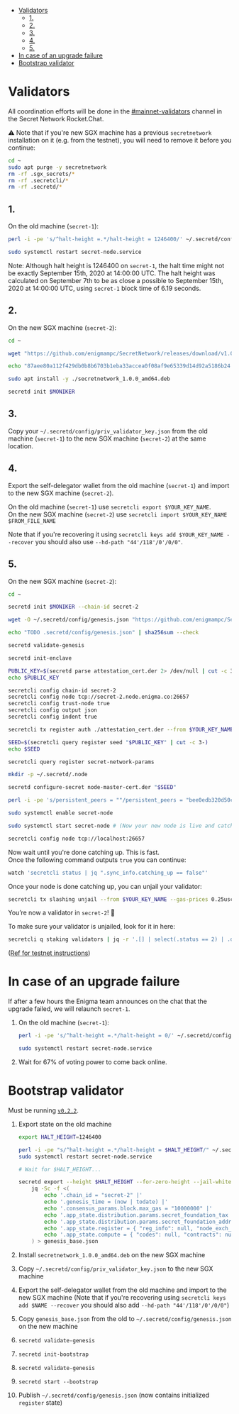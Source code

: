 - [Validators](#validators)
  - [1.](#1)
  - [2.](#2)
  - [3.](#3)
  - [4.](#4)
  - [5.](#5)
- [In case of an upgrade failure](#in-case-of-an-upgrade-failure)
- [Bootstrap validator](#bootstrap-validator)

# Validators

All coordination efforts will be done in the [#mainnet-validators](https://chat.scrt.network/channel/mainnet-validators) channel in the Secret Network Rocket.Chat.

:warning: Note that if you're new SGX machine has a previous `secretnetwork` installation on it (e.g. from the testnet), you will need to remove it before you continue:

```bash
cd ~
sudo apt purge -y secretnetwork
rm -rf .sgx_secrets/*
rm -rf .secretcli/*
rm -rf .secretd/*
```

## 1.

On the old machine (`secret-1`):

```bash
perl -i -pe 's/^halt-height =.*/halt-height = 1246400/' ~/.secretd/config/app.toml
```

```bash
sudo systemctl restart secret-node.service
```

Note: Although halt height is 1246400 on `secret-1`, the halt time might not be exactly September 15th, 2020 at 14:00:00 UTC. The halt height was calculated on September 7th to be as close a possible to September 15th, 2020 at 14:00:00 UTC, using `secret-1` block time of 6.19 seconds.

## 2.

On the new SGX machine (`secret-2`):

```bash
cd ~

wget "https://github.com/enigmampc/SecretNetwork/releases/download/v1.0.0/secretnetwork_1.0.0_amd64.deb" # TODO

echo "87aee80a112f429db0b8b6703b1eba33accea0f08af9e65339d14d92a5186b24 secretnetwork_1.0.0_amd64.deb" | sha256sum --check

sudo apt install -y ./secretnetwork_1.0.0_amd64.deb

secretd init $MONIKER
```

## 3.

Copy your `~/.secretd/config/priv_validator_key.json` from the old machine (`secret-1`) to the new SGX machine (`secret-2`) at the same location.

## 4.

Export the self-delegator wallet from the old machine (`secret-1`) and import to the new SGX machine (`secret-2`).

On the old machine (`secret-1`) use `secretcli export $YOUR_KEY_NAME`.  
On the new SGX machine (`secret-2`) use `secretcli import $YOUR_KEY_NAME $FROM_FILE_NAME`

Note that if you're recovering it using `secretcli keys add $YOUR_KEY_NAME --recover` you should also use `--hd-path "44'/118'/0'/0/0"`.

## 5.

On the new SGX machine (`secret-2`):

```bash
cd ~

secretd init $MONIKER --chain-id secret-2

wget -O ~/.secretd/config/genesis.json "https://github.com/enigmampc/SecretNetwork/releases/download/v1.0.0/genesis.json" # TODO

echo "TODO .secretd/config/genesis.json" | sha256sum --check

secretd validate-genesis

secretd init-enclave

PUBLIC_KEY=$(secretd parse attestation_cert.der 2> /dev/null | cut -c 3-)
echo $PUBLIC_KEY

secretcli config chain-id secret-2
secretcli config node tcp://secret-2.node.enigma.co:26657
secretcli config trust-node true
secretcli config output json
secretcli config indent true

secretcli tx register auth ./attestation_cert.der --from $YOUR_KEY_NAME --gas 250000 --gas-prices 0.25uscrt

SEED=$(secretcli query register seed "$PUBLIC_KEY" | cut -c 3-)
echo $SEED

secretcli query register secret-network-params

mkdir -p ~/.secretd/.node

secretd configure-secret node-master-cert.der "$SEED"

perl -i -pe 's/persistent_peers = ""/persistent_peers = "bee0edb320d50c839349224b9be1575ca4e67948\@secret-2.node.enigma.co:26656"/' ~/.secretd/config/config.toml

sudo systemctl enable secret-node

sudo systemctl start secret-node # (Now your new node is live and catching up)

secretcli config node tcp://localhost:26657
```

Now wait until you're done catching up. This is fast.  
Once the following command outputs `true` you can continue:

```bash
watch 'secretcli status | jq ".sync_info.catching_up == false"'
```

Once your node is done catching up, you can unjail your validator:

```bash
secretcli tx slashing unjail --from $YOUR_KEY_NAME --gas-prices 0.25uscrt
```

You’re now a validator in `secret-2`! :tada:

To make sure your validator is unjailed, look for it in here:

```bash
secretcli q staking validators | jq -r '.[] | select(.status == 2) | .description.moniker'
```

([Ref for testnet instructions](testnet/run-full-node-testnet.md))

# In case of an upgrade failure

If after a few hours the Enigma team announces on the chat that the upgrade failed, we will relaunch `secret-1`.

1. On the old machine (`secret-1`):

   ```bash
   perl -i -pe 's/^halt-height =.*/halt-height = 0/' ~/.secretd/config/app.toml

   sudo systemctl restart secret-node.service
   ```

2. Wait for 67% of voting power to come back online.

# Bootstrap validator

Must be running [`v0.2.2`](https://github.com/enigmampc/SecretNetwork/releases/tag/v0.2.2).

1. Export state on the old machine

   ```bash
   export HALT_HEIGHT=1246400

   perl -i -pe "s/^halt-height =.*/halt-height = $HALT_HEIGHT/" ~/.secretd/config/app.toml
   sudo systemctl restart secret-node.service

   # Wait for $HALT_HEIGHT...

   secretd export --height $HALT_HEIGHT --for-zero-height --jail-whitelist secretvaloper13l72vhjngmg55ykajxdnlalktwglyqjqaz0tdu |
       jq -Sc -f <(
           echo '.chain_id = "secret-2" |'
           echo '.genesis_time = (now | todate) |'
           echo '.consensus_params.block.max_gas = "10000000" |'
           echo '.app_state.distribution.params.secret_foundation_tax = "0.15" |'
           echo '.app_state.distribution.params.secret_foundation_address = "secret1c7rjffp9clkvrzul20yy60yhy6arnv7sde0kjj" |'
           echo '.app_state.register = { "reg_info": null, "node_exch_cert": null, "io_exch_cert": null } |'
           echo '.app_state.compute = { "codes": null, "contracts": null }'
       ) > genesis_base.json
   ```

2. Install `secretnetwork_1.0.0_amd64.deb` on the new SGX machine
3. Copy `~/.secretd/config/priv_validator_key.json` to the new SGX machine
4. Export the self-delegator wallet from the old machine and import to the new SGX machine (Note that if you're recovering using `secretcli keys add $NAME --recover` you should also add `--hd-path "44'/118'/0'/0/0"`)
5. Copy `genesis_base.json` from the old to `~/.secretd/config/genesis.json` on the new machine
6. `secretd validate-genesis`
7. `secretd init-bootstrap`
8. `secretd validate-genesis`
9. `secretd start --bootstrap`
10. Publish `~/.secretd/config/genesis.json` (now contains initialized `register` state)
